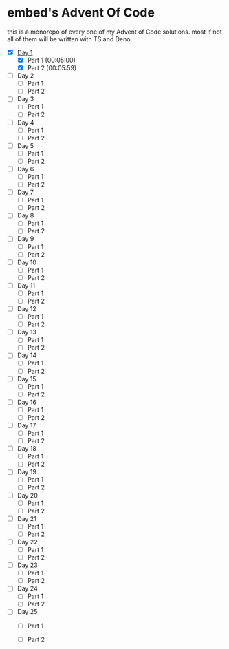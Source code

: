 # embed's Advent Of Code
this is a monorepo of every one of my Advent of Code solutions. most if not all of them will be written with TS and Deno. 

 - [x] [Day 1](https://github.com/embedvr/aoc/tree/main/day1)
	 - [x] Part 1 (00:05:00)
	 - [x] Part 2 (00:05:59)
 - [ ] Day 2
	 - [ ] Part 1
	 - [ ] Part 2
 - [ ] Day 3
	 - [ ] Part 1
	 - [ ] Part 2
 - [ ] Day 4
	 - [ ] Part 1
	 - [ ] Part 2
 - [ ] Day 5
	 - [ ] Part 1
	 - [ ] Part 2
 - [ ] Day 6
	 - [ ] Part 1
	 - [ ] Part 2
 - [ ] Day 7
	 - [ ] Part 1
	 - [ ] Part 2
 - [ ] Day 8
	 - [ ] Part 1
	 - [ ] Part 2
 - [ ] Day 9
	 - [ ] Part 1
	 - [ ] Part 2
 - [ ] Day 10
	 - [ ] Part 1
	 - [ ] Part 2
 - [ ] Day 11
	 - [ ] Part 1
	 - [ ] Part 2
 - [ ] Day 12
	 - [ ] Part 1
	 - [ ] Part 2
 - [ ] Day 13
	 - [ ] Part 1
	 - [ ] Part 2
 - [ ] Day 14
	 - [ ] Part 1
	 - [ ] Part 2
 - [ ] Day 15
	 - [ ] Part 1
	 - [ ] Part 2
 - [ ] Day 16
	 - [ ] Part 1
	 - [ ] Part 2
 - [ ] Day 17
	 - [ ] Part 1
	 - [ ] Part 2
 - [ ] Day 18
	 - [ ] Part 1
	 - [ ] Part 2
 - [ ] Day 19
	 - [ ] Part 1
	 - [ ] Part 2
 - [ ] Day 20
	 - [ ] Part 1
	 - [ ] Part 2
 - [ ] Day 21
	 - [ ] Part 1
	 - [ ] Part 2
 - [ ] Day 22
	 - [ ] Part 1
	 - [ ] Part 2
 - [ ] Day 23
	 - [ ] Part 1
	 - [ ] Part 2
 - [ ] Day 24
	 - [ ] Part 1
	 - [ ] Part 2
 - [ ] Day 25
	 - [ ] Part 1
	 - [ ] Part 2

